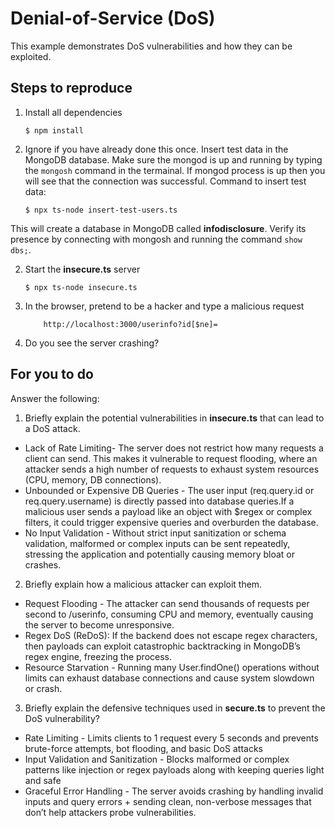 # Denial-of-Service (DoS)

This example demonstrates DoS vulnerabilities and how they can be exploited.

## Steps to reproduce

1. Install all dependencies

    `$ npm install`

2. Ignore if you have already done this once. Insert test data in the MongoDB database. Make sure the mongod is up and running by typing the `mongosh` command in the termainal. If mongod process is up then you will see that the connection was successful. Command to insert test data:

    `$ npx ts-node insert-test-users.ts`

This will create a database in MongoDB called __infodisclosure__. Verify its presence by connecting with mongosh and running the command `show dbs;`.

2. Start the **insecure.ts** server

    `$ npx ts-node insecure.ts`

3. In the browser, pretend to be a hacker and type a malicious request

    ```
        http://localhost:3000/userinfo?id[$ne]=
    ```

4. Do you see the server crashing?

## For you to do

Answer the following:

1. Briefly explain the potential vulnerabilities in **insecure.ts** that can lead to a DoS attack.
- Lack of Rate Limiting- The server does not restrict how many requests a client can send. This makes it vulnerable to request flooding, where an attacker sends a high number of requests to exhaust system resources (CPU, memory, DB connections).
- Unbounded or Expensive DB Queries - The user input (req.query.id or req.query.username) is directly passed into database queries.If a malicious user sends a payload like an object with $regex or complex filters, it could trigger expensive queries and overburden the database.
- No Input Validation - Without strict input sanitization or schema validation, malformed or complex inputs can be sent repeatedly, stressing the application and potentially causing memory bloat or crashes. 


2. Briefly explain how a malicious attacker can exploit them.
- Request Flooding - The attacker can send thousands of requests per second to /userinfo, consuming CPU and memory, eventually causing the server to become unresponsive.
- Regex DoS (ReDoS): If the backend does not escape regex characters, then payloads can exploit catastrophic backtracking in MongoDB’s regex engine, freezing the process.
- Resource Starvation - Running many User.findOne() operations without limits can exhaust database connections and cause system slowdown or crash.

3. Briefly explain the defensive techniques used in **secure.ts** to prevent the DoS vulnerability?
- Rate Limiting - Limits clients to 1 request every 5 seconds and prevents brute-force attempts, bot flooding, and basic DoS attacks
- Input Validation and Sanitization - Blocks malformed or complex patterns like injection or regex payloads along with keeping queries light and safe
- Graceful Error Handling - The server avoids crashing by handling invalid inputs and query errors + sending clean, non-verbose messages that don’t help attackers probe vulnerabilities.
